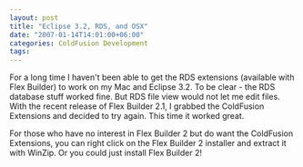 ```yaml
---
layout: post
title: "Eclipse 3.2, RDS, and OSX"
date: "2007-01-14T14:01:00+06:00"
categories: ColdFusion Development 
tags: 
---
```


For a long time I haven't been able to get the RDS extensions (available with Flex Builder) to work on my Mac and Eclipse 3.2. To be clear - the RDS database stuff worked fine. But RDS file view would not let me edit files. With the recent release of Flex Builder 2.1, I grabbed the ColdFusion Extensions and decided to try again. This time it worked great.

For those who have no interest in Flex Builder 2 but do want the ColdFusion Extensions, you can right click on the Flex Builder 2 installer and extract it with WinZip. Or you could just install Flex Builder 2!